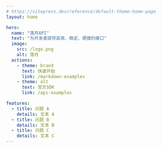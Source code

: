 ```yaml
---
# https://vitepress.dev/reference/default-theme-home-page
layout: home

hero:
  name: "落月API"
  text: "为开发者提供高效、稳定、便捷的接口"
  image:
    src: /logo.png
    alt: 落月
  actions:
    - theme: brand
      text: 快速开始
      link: /markdown-examples
    - theme: alt
      text: 官方SDK
      link: /api-examples

features:
  - title: 问题 A
    details: 文本 A
  - title: 问题 B
    details: 文本 B
  - title: 问题 C
    details: 文本 C
---
```


<script setup>
  import { useData } from 'vitepress'

  const { theme } = useData()

  console.log('页面标题:', this.$frontmatter.title);
</script>
